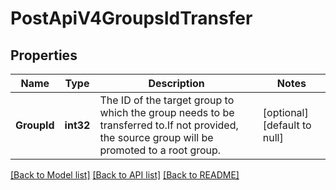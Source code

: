 # PostApiV4GroupsIdTransfer

## Properties
Name | Type | Description | Notes
------------ | ------------- | ------------- | -------------
**GroupId** | **int32** | The ID of the target group to which the group needs to be transferred to.If not provided, the source group will be promoted to a root group. | [optional] [default to null]

[[Back to Model list]](../README.md#documentation-for-models) [[Back to API list]](../README.md#documentation-for-api-endpoints) [[Back to README]](../README.md)


